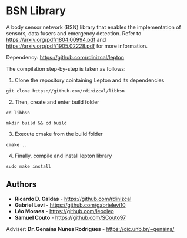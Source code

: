 # BSN Library

A body sensor network (BSN) library that enables the implementation of sensors, data fusers and emergency detection. Refer to https://arxiv.org/pdf/1804.00994.pdf and https://arxiv.org/pdf/1905.02228.pdf for more information. 

Dependency:
https://github.com/rdinizcal/lepton

The compilation step-by-step is taken as follows: 

1. Clone the repository cointaining Lepton and its dependencies

```
git clone https://github.com/rdinizcal/libbsn
``` 

2. Then, create and enter build folder
```
cd libbsn
``` 
``` 
mkdir build && cd build
``` 

3. Execute cmake from the build folder
``` 
cmake ..
``` 

4. Finally, compile and install lepton library
``` 
sudo make install
``` 

## Authors

* **Ricardo D. Caldas** - https://github.com/rdinizcal
* **Gabriel Levi** - https://github.com/gabrielevi10
* **Léo Moraes** - https://github.com/leooleo 
* **Samuel Couto** - https://github.com/SCouto97 

Adviser: **Dr. Genaína Nunes Rodrigues** - https://cic.unb.br/~genaina/
